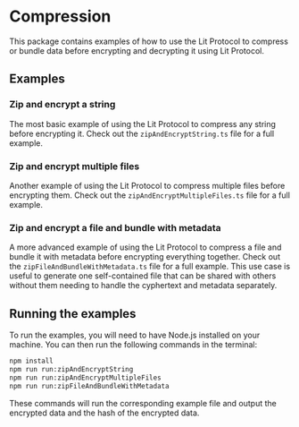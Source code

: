# Compression

This package contains examples of how to use the Lit Protocol to compress or bundle data before encrypting and decrypting it using Lit Protocol.

## Examples

### Zip and encrypt a string

The most basic example of using the Lit Protocol to compress any string before encrypting it. Check out the `zipAndEncryptString.ts` file for a full example.

### Zip and encrypt multiple files

Another example of using the Lit Protocol to compress multiple files before encrypting them. Check out the `zipAndEncryptMultipleFiles.ts` file for a full example.

### Zip and encrypt a file and bundle with metadata

A more advanced example of using the Lit Protocol to compress a file and bundle it with metadata before encrypting everything together. Check out the `zipFileAndBundleWithMetadata.ts` file for a full example.
This use case is useful to generate one self-contained file that can be shared with others without them needing to handle the cyphertext and metadata separately.

## Running the examples

To run the examples, you will need to have Node.js installed on your machine. You can then run the following commands in the terminal:

```bash
npm install
npm run run:zipAndEncryptString
npm run run:zipAndEncryptMultipleFiles
npm run run:zipFileAndBundleWithMetadata
```

These commands will run the corresponding example file and output the encrypted data and the hash of the encrypted data.

